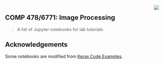 <img src="https://github.com/matiassingers/awesome-readme/blob/master/icon.png" align="right" />

## COMP 478/6771: Image Processing 

> A list of Jupyter notebooks for lab tutorials

## Acknowledgements
Some notebooks are modified from [Keras Code Examples](https://keras.io/examples/vision/). 
